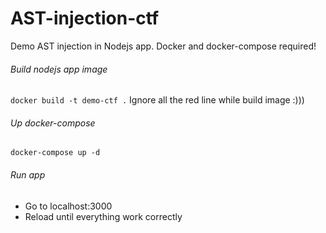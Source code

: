 # AST-injection-ctf
Demo AST injection in Nodejs app.
Docker and docker-compose required!

###### Build nodejs app image
`docker build -t demo-ctf .`
Ignore all the red line while build image :)))

###### Up docker-compose
`docker-compose up -d`

###### Run app
- Go to localhost:3000
- Reload until everything work correctly
